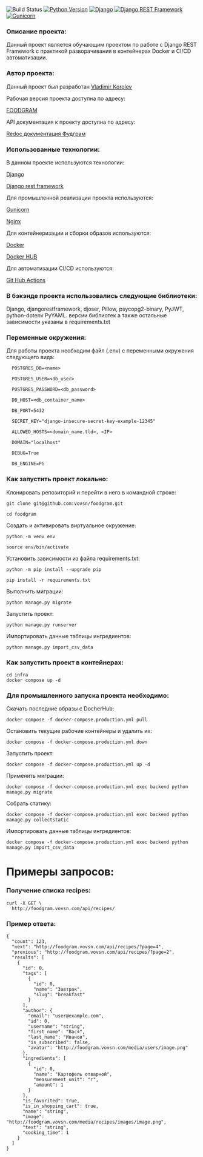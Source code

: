 ![Build Status](https://github.com/VOVSn/foodgram/actions/workflows/main.yml/badge.svg)
[![Python Version](https://img.shields.io/badge/python-3.9-blue.svg)](https://www.python.org/downloads/release/python-390/)
[![Django](https://img.shields.io/badge/django-3.2.3-green.svg)](https://www.djangoproject.com/)
[![Django REST Framework](https://img.shields.io/badge/drf-3.12.4-blueviolet.svg)](https://www.django-rest-framework.org/)
[![Gunicorn](https://img.shields.io/badge/gunicorn-20.1.0-green.svg)](https://gunicorn.org/)


### Описание проекта:

  Данный проект является обучающим проектом по работе с Django REST Framework с практикой разворачивания в контейнерах Docker и CI/CD автоматизации.

### Автор проекта:

  Данный проект был разработан [Vladimir Korolev](https://github.com/VOVSn)

  Рабочая версия проекта доступна по адресу:

  [FOODGRAM](https://foodgram.vovsn.com)

  API документация к проекту доступна по адресу:

  [Redoc документация Фудграм](https://foodgram.vovsn.com/api/docs/)


### Использованные технологии:

  В данном проекте используются технологии:

  [Django](https://www.djangoproject.com/)

  [Django rest framework](https://www.django-rest-framework.org/)

  Для промышленной реализации проекта используются:

  [Gunicorn](https://docs.gunicorn.org/en/stable/index.html)

  [Nginx](https://nginx.org/en/docs/)

  Для контейнеризации и сборки образов используются:

  [Docker](https://docs.docker.com/manuals/)

  [Docker HUB](https://docs.docker.com/docker-hub/)

  Для автоматизации CI/CD используются:

  [Git Hub Actions](https://docs.github.com/ru/actions/about-github-actions/understanding-github-actions)



### В бэкэнде проекта использовались следующие библиотеки:
  Django, djangorestframework, djoser, Pillow, psycopg2-binary, PyJWT,
  python-dotenv PyYAML.
  версии библиотек а также остальные зависимости указаны в requirements.txt

### Переменные окружения:

  Для работы проекта необходим файл (.env) с переменными окружения следующего вида:
```
  POSTGRES_DB=<name>

  POSTGRES_USER=<db_user>

  POSTGRES_PASSWORD=<db_password>

  DB_HOST=<db_container_name>

  DB_PORT=5432

  SECRET_KEY="django-insecure-secret-key-example-12345"

  ALLOWED_HOSTS=<domain_name.tld>, <IP>

  DOMAIN="localhost"

  DEBUG=True

  DB_ENGINE=PG
```
### Как запустить проект локально:

  Клонировать репозиторий и перейти в него в командной строке:

  ```
  git clone git@github.com:vovsn/foodgram.git
  ```

  ```
  cd foodgram
  ```

  Cоздать и активировать виртуальное окружение:

  ```
  python -m venv env
  ```

  ```
  source env/bin/activate
  ```

  Установить зависимости из файла requirements.txt:

  ```
  python -m pip install --upgrade pip
  ```

  ```
  pip install -r requirements.txt
  ```

  Выполнить миграции:

  ```
  python manage.py migrate
  ```

  Запустить проект:
  ```
  python manage.py runserver
  ```
  Импортировать данные таблицы ингредиентов:
  ```
  python manage.py import_csv_data
  ```

### Как запустить проект в контейнерах:

  ```
  cd infra
  docker compose up -d
  ```
### Для промышленного запуска проекта необходимо:

  Скачать последние образы с DocherHub:
  ```
  docker compose -f docker-compose.production.yml pull
  ```

  Остановить текущие рабочие контейнеры и удалить их:
  ```
  docker compose -f docker-compose.production.yml down
  ```

  Запустить проект:
  ```
  docker compose -f docker-compose.production.yml up -d
  ```

  Применить миграции:
  ```
  docker compose -f docker-compose.production.yml exec backend python manage.py migrate
  ```

  Собрать статику:
  ```
  docker compose -f docker-compose.production.yml exec backend python manage.py collectstatic 
  ```

  Импортировать данные таблицы ингредиентов:
  ```
  docker compose -f docker-compose.production.yml exec backend python manage.py import_csv_data
  ```



###
# Примеры запросов:

### Получение списка recipes:

```
curl -X GET \
  http://foodgram.vovsn.com/api/recipes/
```
### Пример ответа:

```
{
  "count": 123,
  "next": "http://foodgram.vovsn.com/api/recipes/?page=4",
  "previous": "http://foodgram.vovsn.com/api/recipes/?page=2",
  "results": [
    {
      "id": 0,
      "tags": [
        {
          "id": 0,
          "name": "Завтрак",
          "slug": "breakfast"
        }
      ],
      "author": {
        "email": "user@example.com",
        "id": 0,
        "username": "string",
        "first_name": "Вася",
        "last_name": "Иванов",
        "is_subscribed": false,
        "avatar": "http://foodgram.vovsn.com/media/users/image.png"
      },
      "ingredients": [
        {
          "id": 0,
          "name": "Картофель отварной",
          "measurement_unit": "г",
          "amount": 1
        }
      ],
      "is_favorited": true,
      "is_in_shopping_cart": true,
      "name": "string",
      "image": "http://foodgram.vovsn.com/media/recipes/images/image.png",
      "text": "string",
      "cooking_time": 1
    }
  ]
}
```
